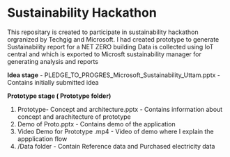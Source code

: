 # Sustainability Hackathon
This repositary is created to participate in sustainability hackathon orgranized by Techgig and Microsoft. 
I had created prototype to generate Sustainability report for a NET ZERO building 
Data is collected using IoT central and which is exported to Microsft sustainability manager for generating analysis and reports  

**Idea stage** - 
PLEDGE_TO_PROGRES_Microsoft_Sustainability_Uttam.pptx - Contains initially submitted idea  

**Prototype stage ( Prototype folder)**
1. Prototype- Concept and architecture.pptx - Contains information about concept and arachitecture of prototype
2. Demo of Proto.pptx - Contains demo of the application 
3. Video Demo for Prototype .mp4 - Video of demo where I explain the appplication flow
4. /Data folder - Contain Reference data and Purchased electricity data
